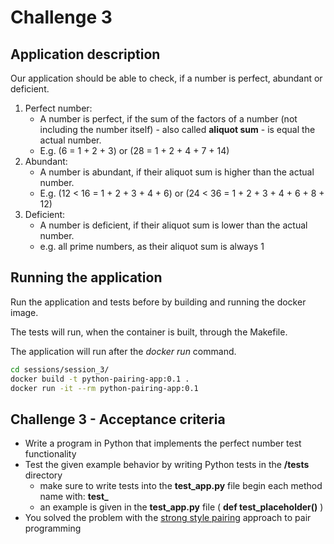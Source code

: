 # Challenge 3

## Application description

Our application should be able to check, if a number is perfect, abundant or deficient.

1. Perfect number:
    - A number is perfect, if the sum of the factors of a number (not including the number itself) - also called **aliquot sum** - is equal the actual number.
    - E.g. (6 = 1 + 2 + 3) or (28 = 1 + 2 + 4 + 7 + 14)
1. Abundant:
    - A number is abundant, if their aliquot sum is higher than the actual number.
    - E.g. (12 < 16 = 1 + 2 + 3 + 4 + 6) or (24 < 36 = 1 + 2 + 3 + 4 + 6 + 8 + 12)
1. Deficient:
    - A number is deficient, if their aliquot sum is lower than the actual number.
    - e.g. all prime numbers, as their aliquot sum is always 1

## Running the application

Run the application and tests before by building and running the docker image.

The tests will run, when the container is built, through the Makefile.

The application will run after the *docker run* command.

```bash
cd sessions/session_3/
docker build -t python-pairing-app:0.1 .
docker run -it --rm python-pairing-app:0.1
```

## Challenge 3 - Acceptance criteria

- Write a program in Python that implements the perfect number test functionality
- Test the given example behavior by writing Python tests in the **/tests** directory
  - make sure to write tests into the **test_app.py** file begin each method name with: **test_**
  - an example is given in the **test_app.py** file ( **def test_placeholder()** )
- You solved the problem with the [strong style pairing](https://martinfowler.com/articles/on-pair-programming.html#Strong-stylePairing) approach to pair programming
